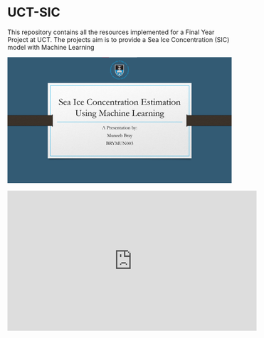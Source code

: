 # UCT-SIC
This repository contains all the resources implemented for a Final Year Project at UCT. The projects aim is to provide a Sea Ice Concentration (SIC) model with Machine Learning

[![Video Thumbnail](Thumbnail.png)](https://youtu.be/YVnLU0mbyls)

<iframe width="560" height="315" src="https://www.youtube.com/embed/YVnLU0mbyls" frameborder="0" allow="accelerometer; autoplay; clipboard-write; encrypted-media; gyroscope; picture-in-picture" allowfullscreen></iframe>
